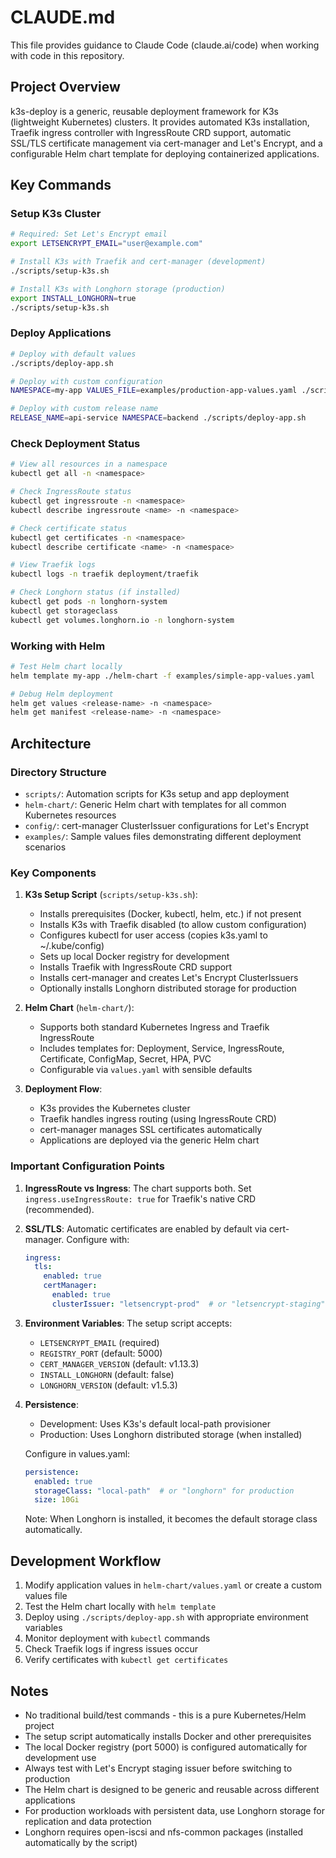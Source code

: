 # CLAUDE.md

This file provides guidance to Claude Code (claude.ai/code) when working with code in this repository.

## Project Overview

k3s-deploy is a generic, reusable deployment framework for K3s (lightweight Kubernetes) clusters. It provides automated K3s installation, Traefik ingress controller with IngressRoute CRD support, automatic SSL/TLS certificate management via cert-manager and Let's Encrypt, and a configurable Helm chart template for deploying containerized applications.

## Key Commands

### Setup K3s Cluster
```bash
# Required: Set Let's Encrypt email
export LETSENCRYPT_EMAIL="user@example.com"

# Install K3s with Traefik and cert-manager (development)
./scripts/setup-k3s.sh

# Install K3s with Longhorn storage (production)
export INSTALL_LONGHORN=true
./scripts/setup-k3s.sh
```

### Deploy Applications
```bash
# Deploy with default values
./scripts/deploy-app.sh

# Deploy with custom configuration
NAMESPACE=my-app VALUES_FILE=examples/production-app-values.yaml ./scripts/deploy-app.sh

# Deploy with custom release name
RELEASE_NAME=api-service NAMESPACE=backend ./scripts/deploy-app.sh
```

### Check Deployment Status
```bash
# View all resources in a namespace
kubectl get all -n <namespace>

# Check IngressRoute status
kubectl get ingressroute -n <namespace>
kubectl describe ingressroute <name> -n <namespace>

# Check certificate status
kubectl get certificates -n <namespace>
kubectl describe certificate <name> -n <namespace>

# View Traefik logs
kubectl logs -n traefik deployment/traefik

# Check Longhorn status (if installed)
kubectl get pods -n longhorn-system
kubectl get storageclass
kubectl get volumes.longhorn.io -n longhorn-system
```

### Working with Helm
```bash
# Test Helm chart locally
helm template my-app ./helm-chart -f examples/simple-app-values.yaml

# Debug Helm deployment
helm get values <release-name> -n <namespace>
helm get manifest <release-name> -n <namespace>
```

## Architecture

### Directory Structure
- `scripts/`: Automation scripts for K3s setup and app deployment
- `helm-chart/`: Generic Helm chart with templates for all common Kubernetes resources
- `config/`: cert-manager ClusterIssuer configurations for Let's Encrypt
- `examples/`: Sample values files demonstrating different deployment scenarios

### Key Components

1. **K3s Setup Script** (`scripts/setup-k3s.sh`):
   - Installs prerequisites (Docker, kubectl, helm, etc.) if not present
   - Installs K3s with Traefik disabled (to allow custom configuration)
   - Configures kubectl for user access (copies k3s.yaml to ~/.kube/config)
   - Sets up local Docker registry for development
   - Installs Traefik with IngressRoute CRD support
   - Installs cert-manager and creates Let's Encrypt ClusterIssuers
   - Optionally installs Longhorn distributed storage for production

2. **Helm Chart** (`helm-chart/`):
   - Supports both standard Kubernetes Ingress and Traefik IngressRoute
   - Includes templates for: Deployment, Service, IngressRoute, Certificate, ConfigMap, Secret, HPA, PVC
   - Configurable via `values.yaml` with sensible defaults

3. **Deployment Flow**:
   - K3s provides the Kubernetes cluster
   - Traefik handles ingress routing (using IngressRoute CRD)
   - cert-manager manages SSL certificates automatically
   - Applications are deployed via the generic Helm chart

### Important Configuration Points

1. **IngressRoute vs Ingress**: The chart supports both. Set `ingress.useIngressRoute: true` for Traefik's native CRD (recommended).

2. **SSL/TLS**: Automatic certificates are enabled by default via cert-manager. Configure with:
   ```yaml
   ingress:
     tls:
       enabled: true
       certManager:
         enabled: true
         clusterIssuer: "letsencrypt-prod"  # or "letsencrypt-staging" for testing
   ```

3. **Environment Variables**: The setup script accepts:
   - `LETSENCRYPT_EMAIL` (required)
   - `REGISTRY_PORT` (default: 5000)
   - `CERT_MANAGER_VERSION` (default: v1.13.3)
   - `INSTALL_LONGHORN` (default: false)
   - `LONGHORN_VERSION` (default: v1.5.3)

4. **Persistence**: 
   - Development: Uses K3s's default local-path provisioner
   - Production: Uses Longhorn distributed storage (when installed)
   
   Configure in values.yaml:
   ```yaml
   persistence:
     enabled: true
     storageClass: "local-path"  # or "longhorn" for production
     size: 10Gi
   ```
   
   Note: When Longhorn is installed, it becomes the default storage class automatically.

## Development Workflow

1. Modify application values in `helm-chart/values.yaml` or create a custom values file
2. Test the Helm chart locally with `helm template`
3. Deploy using `./scripts/deploy-app.sh` with appropriate environment variables
4. Monitor deployment with `kubectl` commands
5. Check Traefik logs if ingress issues occur
6. Verify certificates with `kubectl get certificates`

## Notes

- No traditional build/test commands - this is a pure Kubernetes/Helm project
- The setup script automatically installs Docker and other prerequisites
- The local Docker registry (port 5000) is configured automatically for development use
- Always test with Let's Encrypt staging issuer before switching to production
- The Helm chart is designed to be generic and reusable across different applications
- For production workloads with persistent data, use Longhorn storage for replication and data protection
- Longhorn requires open-iscsi and nfs-common packages (installed automatically by the script)